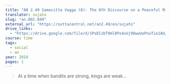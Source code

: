 ```yaml
---
title: "AN 2.49 Samacitta Vagga (8): The 8th Discourse on a Peaceful Mind"
translator: sujato
slug: "an.002.049"
external_url: "https://suttacentral.net/an2.49/en/sujato"
drive_links:
  - "https://drive.google.com/file/d/1PoECzbT9ml8Po4xUj9DwwUaPnuTie1AU/view?usp=drivesdk"
course: time
tags:
  - social
  - an
year: 2018
pages: 1
---
```


> At a time when bandits are strong, kings are weak...
